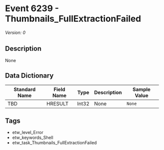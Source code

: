 # Event 6239 - Thumbnails_FullExtractionFailed
###### Version: 0

## Description
None

## Data Dictionary
|Standard Name|Field Name|Type|Description|Sample Value|
|---|---|---|---|---|
|TBD|HRESULT|Int32|None|`None`|

## Tags
* etw_level_Error
* etw_keywords_Shell
* etw_task_Thumbnails_FullExtractionFailed